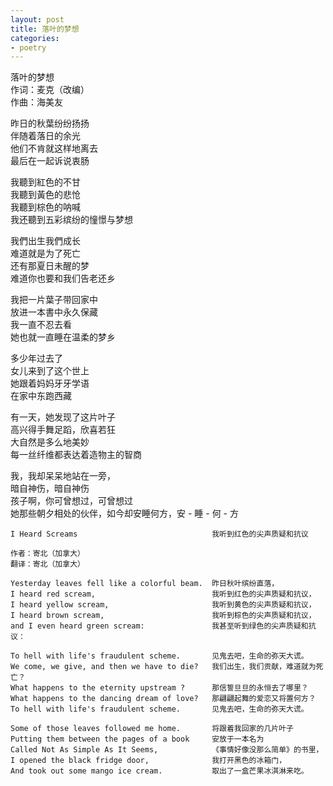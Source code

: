 ```yaml
---
layout: post
title: 落叶的梦想
categories:
- poetry
---
```


落叶的梦想    
作词：麦克（改编）    
作曲：海美友  

昨日的秋葉纷纷扬扬  
伴随着落日的余光  
他们不肯就这样地离去  
最后在一起诉说衷肠  

我聽到紅色的不甘  
我聽到黃色的悲怆  
我聽到棕色的呐喊  
我还聽到五彩缤纷的憧憬与梦想  

我們出生我們成长  
难道就是为了死亡  
还有那夏日未醒的梦  
难道你也要和我们告老还乡  

我把一片葉子带回家中  
放进一本書中永久保藏  
我一直不忍去看  
她也就一直睡在温柔的梦乡  

多少年过去了  
女儿来到了这个世上  
她跟着妈妈牙牙学语  
在家中东跑西藏  

有一天，她发现了这片叶子  
高兴得手舞足蹈，欣喜若狂  
大自然是多么地美妙  
每一丝纤维都表达着造物主的智商  

我，我却呆呆地站在一旁，  
暗自神伤，暗自神伤  
孩子啊，你可曾想过，可曾想过  
她那些朝夕相处的伙伴，如今却安睡何方，安 - 睡 - 何 - 方  

```
I Heard Screams                              我听到红色的尖声质疑和抗议  

作者：寄北（加拿大）  
翻译：寄北（加拿大）  

Yesterday leaves fell like a colorful beam.  昨日秋叶缤纷直落，  
I heard red scream,                          我听到红色的尖声质疑和抗议，  
I heard yellow scream,                       我听到黄色的尖声质疑和抗议，  
I heard brown scream,                        我听到棕色的尖声质疑和抗议，  
and I even heard green scream:               我甚至听到绿色的尖声质疑和抗议：  

To hell with life's fraudulent scheme.       见鬼去吧，生命的弥天大谎。  
We come, we give, and then we have to die?   我们出生，我们贡献，难道就为死亡？  
What happens to the eternity upstream ?      那信誓旦旦的永恒去了哪里？  
What happens to the dancing dream of love?   那翩翩起舞的爱恋又将置何方？  
To hell with life's fraudulent scheme.       见鬼去吧，生命的弥天大谎。  

Some of those leaves followed me home.       将跟着我回家的几片叶子  
Putting them between the pages of a book     安放于一本名为  
Called Not As Simple As It Seems,            《事情好像没那么简单》的书里，  
I opened the black fridge door,              我打开黑色的冰箱门，  
And took out some mango ice cream.           取出了一盒芒果冰淇淋来吃。  
```
